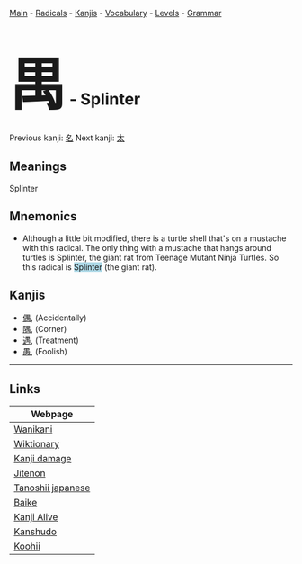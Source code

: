 <style> bigfont {font-size: 100px}</style>
[Main](../README.md) -
[Radicals](../radicals.md) -
[Kanjis](../kanjis.md) -
[Vocabulary](../vocabulary.md) -
[Levels](../levels.md) -
[Grammar](../grammar.md)
# <bigfont> 禺</bigfont> - Splinter 

Previous kanji: [名](名.md) Next kanji: [太](太.md) 

## Meanings
 Splinter
## Mnemonics
 * Although a little bit modified, there is a turtle shell that's on a mustache with this radical. The only thing with a mustache that hangs around turtles is Splinter, the giant rat from Teenage Mutant Ninja Turtles. So this radical is <span style="background-color:#ADD8E6"> Splinter</span> (the giant rat).


## Kanjis
 * [偶](../kanjis/偶.md), (Accidentally)
* [隅](../kanjis/隅.md), (Corner)
* [遇](../kanjis/遇.md), (Treatment)
* [愚](../kanjis/愚.md), (Foolish)



---

## Links 

| Webpage |
| --- |
| [Wanikani          ](https://www.wanikani.com/kanji/禺) |
| [Wiktionary        ](https://en.wiktionary.org/wiki/禺) |
| [Kanji damage      ](http://www.kanjidamage.com/kanji/search?utf8=✓&q=禺) |
| [Jitenon           ](https://jitenon.com/kanji/禺) |
| [Tanoshii japanese ](https://www.tanoshiijapanese.com/dictionary/kanji.cfm?k=禺) |
| [Baike             ](https://baike.baidu.com/item/禺) |
| [Kanji Alive       ](https://app.kanjialive.com/禺) |
| [Kanshudo          ](https://www.kanshudo.com/searchmn?q=禺) |
| [Koohii            ](https://kanji.koohii.com/study/kanji/禺) |

